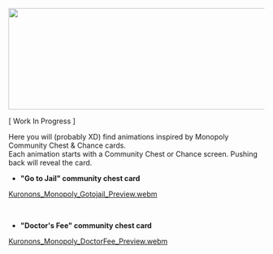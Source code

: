 <p align="center">
<img width="1000" height="200" src="https://user-images.githubusercontent.com/110337784/201546506-f81dd3c3-cdcc-4c2c-8051-c991774d5b8e.jpg">
</p>

[ Work In Progress ]

Here you will (probably XD) find animations inspired by Monopoly Community Chest & Chance cards.<BR>
Each animation starts with a Community Chest or Chance screen. Pushing back will reveal the card.<BR>


 - <b>"Go to Jail" community chest card</b><BR>

[Kuronons_Monopoly_Gotojail_Preview.webm](https://user-images.githubusercontent.com/110337784/201546489-a041784e-61c5-46bc-a1f4-399ff77b5826.webm)
  
<BR>

 - <b>"Doctor's Fee" community chest card</b><BR>

[Kuronons_Monopoly_DoctorFee_Preview.webm](https://user-images.githubusercontent.com/110337784/210106494-384236f9-6417-4d8a-be6a-54573e117dca.webm)

<BR>
